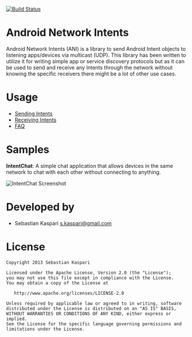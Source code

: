 [![Build Status](https://travis-ci.org/pocmo/Android-Network-Intents.svg?branch=master)](https://travis-ci.org/pocmo/Android-Network-Intents)

Android Network Intents
=======================
Android Network Intents (ANI) is a library to send Android Intent objects to listening
apps/devices via multicast (UDP). This library has been written to utilize it for
writing simple app or service discovery protocols but as it can be used to send and
receive any Intents through the network without knowing the specific receivers there
might be a lot of other use cases.

Usage
=====

 * [Sending Intents](https://github.com/pocmo/Android-Network-Intents/wiki/Sending-Intents)
 * [Receiving Intents](https://github.com/pocmo/Android-Network-Intents/wiki/Receiving-Intents)
 * [FAQ](https://github.com/pocmo/Android-Network-Intents/wiki/FAQ)

Samples
=======

**IntentChat**: A simple chat application that allows devices in the same network to chat with each other
without connecting to anything.

![IntentChat Screenshot][1]

Developed by
============

* Sebastian Kaspari <s.kaspari@gmail.com>

License
=======

    Copyright 2013 Sebastian Kaspari

    Licensed under the Apache License, Version 2.0 (the "License");
    you may not use this file except in compliance with the License.
    You may obtain a copy of the License at

       http://www.apache.org/licenses/LICENSE-2.0

    Unless required by applicable law or agreed to in writing, software
    distributed under the License is distributed on an "AS IS" BASIS,
    WITHOUT WARRANTIES OR CONDITIONS OF ANY KIND, either express or implied.
    See the License for the specific language governing permissions and
    limitations under the License.

[1]: https://raw.github.com/pocmo/Android-Network-Intents/master/samples/IntentChat/screenshot.png

